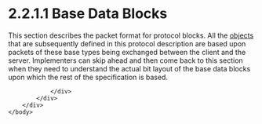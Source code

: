 <html dir="LTR" xmlns:mshelp="http://msdn.microsoft.com/mshelp" xmlns:ddue="http://ddue.schemas.microsoft.com/authoring/2003/5" xmlns:xlink="http://www.w3.org/1999/xlink" xmlns:tool="http://www.microsoft.com/tooltip">
    <head>
        <meta http-equiv="Content-Type" content="text/html; CHARSET=utf-8"></meta>
        <meta name="save" content="history"></meta>
        <title>2.2.1.1 Base Data Blocks</title>
        <xml>
            <mshelp:toctitle title="2.2.1.1 Base Data Blocks"></mshelp:toctitle>
            <mshelp:rltitle title="[MS-SSAS8]: Base Data Blocks"></mshelp:rltitle>
            <mshelp:keyword index="A" term="48b10ed4-1499-45e6-875b-f634b942f272"></mshelp:keyword>
            <mshelp:attr name="DCSext.ContentType" value="open specification"></mshelp:attr>
            <mshelp:attr name="AssetID" value="48b10ed4-1499-45e6-875b-f634b942f272"></mshelp:attr>
            <mshelp:attr name="TopicType" value="kbRef"></mshelp:attr>
            <mshelp:attr name="DCSext.Title" value="[MS-SSAS8]: Base Data Blocks" />
        </xml>
    </head>
    <body>
        <div id="header">
            <h1 class="heading">2.2.1.1 Base Data Blocks</h1>
        </div>
        <div id="mainSection">
            <div id="mainBody">
                <div id="allHistory" class="saveHistory"></div>
                <div id="sectionSection0" class="section" name="collapseableSection">
                    

<p>This section describes the packet format for protocol
blocks. All the <a href="c527450b-f5bd-424b-8c98-ba6365288f35.htm#gt_8bb43a65-7a8c-4585-a7ed-23044772f8ca">objects</a>
that are subsequently defined in this protocol description are based upon
packets of these base types being exchanged between the client and the server.
Implementers can skip ahead and then come back to this section when they need
to understand the actual bit layout of the base data blocks upon which the rest
of the specification is based.</p>


                </div>
            </div>
        </div>
    </body>
</html>